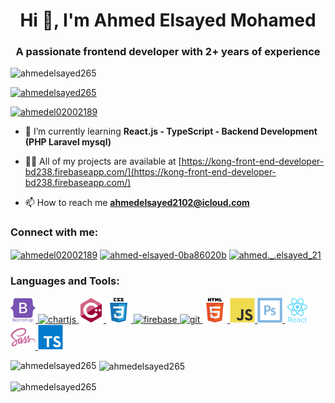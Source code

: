 <h1 align="center">Hi 👋, I'm Ahmed Elsayed Mohamed</h1>
<h3 align="center">A passionate frontend developer with 2+ years of experience</h3>

<p align="left"> <img src="https://komarev.com/ghpvc/?username=ahmedelsayed265&label=Profile%20views&color=0e75b6&style=flat" alt="ahmedelsayed265" /> </p>

<p align="left"> <a href="https://github.com/ryo-ma/github-profile-trophy"><img src="https://github-profile-trophy.vercel.app/?username=ahmedelsayed265" alt="ahmedelsayed265" /></a> </p>

<p align="left"> <a href="https://twitter.com/ahmedel02002189" target="blank"><img src="https://img.shields.io/twitter/follow/ahmedel02002189?logo=twitter&style=for-the-badge" alt="ahmedel02002189" /></a> </p>

- 🌱 I’m currently learning **React.js - TypeScript - Backend Development (PHP Laravel mysql)**

- 👨‍💻 All of my projects are available at [https://kong-front-end-developer-bd238.firebaseapp.com/](https://kong-front-end-developer-bd238.firebaseapp.com/)

- 📫 How to reach me **ahmedelsayed2102@icloud.com**

<h3 align="left">Connect with me:</h3>
<p align="left">
<a href="https://twitter.com/ahmedel02002189" target="blank"><img align="center" src="https://raw.githubusercontent.com/rahuldkjain/github-profile-readme-generator/master/src/images/icons/Social/twitter.svg" alt="ahmedel02002189" height="30" width="40" /></a>
<a href="https://linkedin.com/in/ahmed-elsayed-0ba86020b" target="blank"><img align="center" src="https://raw.githubusercontent.com/rahuldkjain/github-profile-readme-generator/master/src/images/icons/Social/linked-in-alt.svg" alt="ahmed-elsayed-0ba86020b" height="30" width="40" /></a>
<a href="https://instagram.com/ahmed._.elsayed_21" target="blank"><img align="center" src="https://raw.githubusercontent.com/rahuldkjain/github-profile-readme-generator/master/src/images/icons/Social/instagram.svg" alt="ahmed._.elsayed_21" height="30" width="40" /></a>
</p>

<h3 align="left">Languages and Tools:</h3>
<p align="left"> <a href="https://getbootstrap.com" target="_blank" rel="noreferrer"> <img src="https://raw.githubusercontent.com/devicons/devicon/master/icons/bootstrap/bootstrap-plain-wordmark.svg" alt="bootstrap" width="40" height="40"/> </a> <a href="https://www.chartjs.org" target="_blank" rel="noreferrer"> <img src="https://www.chartjs.org/media/logo-title.svg" alt="chartjs" width="40" height="40"/> </a> <a href="https://www.w3schools.com/cpp/" target="_blank" rel="noreferrer"> <img src="https://raw.githubusercontent.com/devicons/devicon/master/icons/cplusplus/cplusplus-original.svg" alt="cplusplus" width="40" height="40"/> </a> <a href="https://www.w3schools.com/css/" target="_blank" rel="noreferrer"> <img src="https://raw.githubusercontent.com/devicons/devicon/master/icons/css3/css3-original-wordmark.svg" alt="css3" width="40" height="40"/> </a> <a href="https://firebase.google.com/" target="_blank" rel="noreferrer"> <img src="https://www.vectorlogo.zone/logos/firebase/firebase-icon.svg" alt="firebase" width="40" height="40"/> </a> <a href="https://git-scm.com/" target="_blank" rel="noreferrer"> <img src="https://www.vectorlogo.zone/logos/git-scm/git-scm-icon.svg" alt="git" width="40" height="40"/> </a> <a href="https://www.w3.org/html/" target="_blank" rel="noreferrer"> <img src="https://raw.githubusercontent.com/devicons/devicon/master/icons/html5/html5-original-wordmark.svg" alt="html5" width="40" height="40"/> </a> <a href="https://developer.mozilla.org/en-US/docs/Web/JavaScript" target="_blank" rel="noreferrer"> <img src="https://raw.githubusercontent.com/devicons/devicon/master/icons/javascript/javascript-original.svg" alt="javascript" width="40" height="40"/> </a> <a href="https://www.photoshop.com/en" target="_blank" rel="noreferrer"> <img src="https://raw.githubusercontent.com/devicons/devicon/master/icons/photoshop/photoshop-line.svg" alt="photoshop" width="40" height="40"/> </a> <a href="https://reactjs.org/" target="_blank" rel="noreferrer"> <img src="https://raw.githubusercontent.com/devicons/devicon/master/icons/react/react-original-wordmark.svg" alt="react" width="40" height="40"/> </a> <a href="https://sass-lang.com" target="_blank" rel="noreferrer"> <img src="https://raw.githubusercontent.com/devicons/devicon/master/icons/sass/sass-original.svg" alt="sass" width="40" height="40"/> </a> <a href="https://www.typescriptlang.org/" target="_blank" rel="noreferrer"> <img src="https://raw.githubusercontent.com/devicons/devicon/master/icons/typescript/typescript-original.svg" alt="typescript" width="40" height="40"/> </a> </p>

<p><img align="left" src="https://github-readme-stats.vercel.app/api/top-langs?username=ahmedelsayed265&show_icons=true&locale=en&layout=compact" alt="ahmedelsayed265" /></p>

<p>&nbsp;<img align="center" src="https://github-readme-stats.vercel.app/api?username=ahmedelsayed265&show_icons=true&locale=en" alt="ahmedelsayed265" /></p>

<p><img align="center" src="https://github-readme-streak-stats.herokuapp.com/?user=ahmedelsayed265&" alt="ahmedelsayed265" /></p>
